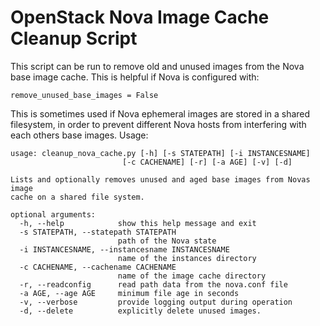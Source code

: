 # OpenStack Nova Image Cache Cleanup Script

This script can be run to remove old and unused images from the Nova base image 
cache. This is helpful if Nova is configured with:

    remove_unused_base_images = False

This is sometimes used if Nova ephemeral images are stored in a shared
filesystem, in order to prevent different Nova hosts from interfering with
each others base images. Usage:

    usage: cleanup_nova_cache.py [-h] [-s STATEPATH] [-i INSTANCESNAME]
                             [-c CACHENAME] [-r] [-a AGE] [-v] [-d]

    Lists and optionally removes unused and aged base images from Novas image
    cache on a shared file system.
    
    optional arguments:
      -h, --help            show this help message and exit
      -s STATEPATH, --statepath STATEPATH
                            path of the Nova state
      -i INSTANCESNAME, --instancesname INSTANCESNAME
                            name of the instances directory
      -c CACHENAME, --cachename CACHENAME
                            name of the image cache directory
      -r, --readconfig      read path data from the nova.conf file
      -a AGE, --age AGE     minimum file age in seconds
      -v, --verbose         provide logging output during operation
      -d, --delete          explicitly delete unused images.
